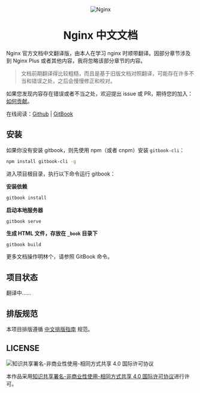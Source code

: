 <div align="center">
    <img src="https://nginx.org/nginx.png" alt="Nginx">
    <h1>Nginx 中文文档</h1>
</div>

Nginx 官方文档中文翻译版，由本人在学习 nginx 时顺带翻译。因部分章节涉及到 Nginx Plus 或者其他内容，我将忽略该部分章节的内容。

> 文档前期翻译得比较粗糙，而且是基于旧版文档对照翻译，可能存在许多不当和错误之处，之后会慢慢修正和校对。

如果您发现内容存在错误或者不当之处，欢迎提出 issue 或 PR，期待您的加入：[如何贡献](CONTRIBUTING.md)。

在线阅读：[Github](https://github.com/DocsHome/nginx-docs/blob/master/SUMMARY.md) | [GitBook](https://www.gitbook.com/book/docshome/nginx-docs/details)

## 安装

如果你没有安装 gitbook，则先使用 npm（或者 cnpm）安装 `gitbook-cli`：

```bash
npm install gitbook-cli -g
```

进入项目根目录，执行以下命令运行 gitbook：

**安装依赖**

```bash
gitbook install
```

**启动本地服务器**

```bash
gitbook serve
```

**生成 HTML 文件，存放在 `_book` 目录下**

```
gitbook build
```

更多文档操作明林个，请参照 GitBook 命令。

## 项目状态

翻译中……

## 排版规范

本项目排版遵循 [中文排版指南](https://github.com/mzlogin/chinese-copywriting-guidelines) 规范。

## LICENSE

![知识共享署名-非商业性使用-相同方式共享 4.0 国际许可协议](https://i.creativecommons.org/l/by-nc-sa/4.0/88x31.png)

本作品采用[知识共享署名-非商业性使用-相同方式共享 4.0 国际许可协议](http://creativecommons.org/licenses/by-nc-sa/4.0/)进行许可。
